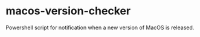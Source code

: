 # macos-version-checker
Powershell script for notification when a new version of MacOS is released.
